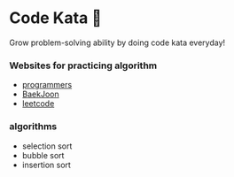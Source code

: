 # Code Kata 🥷

Grow problem-solving ability by doing code kata everyday!

### Websites for practicing algorithm

- [programmers](https://programmers.co.kr/learn/challenges?tab=all_challenges)
- [BaekJoon](https://www.acmicpc.net/)
- [leetcode](https://leetcode.com/)

### algorithms
- selection sort
- bubble sort
- insertion sort